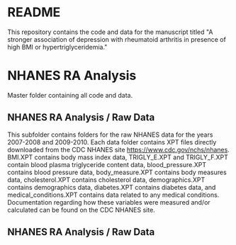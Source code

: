 # README
This repository contains the code and data for the manuscript titled "A stronger association of depression with rheumatoid arthritis in presence of high BMI or hypertriglyceridemia."

# NHANES RA Analysis
Master folder containing all code and data.

## NHANES RA Analysis / Raw Data
This subfolder contains folders for the raw NHANES data for the years 2007-2008 and 2009-2010. Each data folder contains XPT files directly downloaded from the CDC NHANES site
 https://www.cdc.gov/nchs/nhanes. BMI.XPT contains body mass index data, TRIGLY_E.XPT and TRIGLY_F.XPT contain blood plasma triglyceride content data, blood_pressure.XPT contains blood pressure data, body_measure.XPT contains body measures data, cholesterol.XPT contains cholesterol data, demographics.XPT contains demographics data, diabetes.XPT contains diabetes data, and medical_conditions.XPT contains data related to any medical conditions. Documentation regarding how these variables were measured and/or calculated can be found on the CDC NHANES site. 

## NHANES RA Analysis / Raw Data

